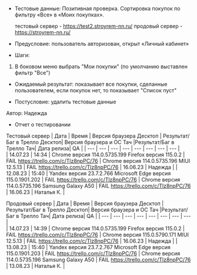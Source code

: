* Тестовые данные: Позитивная проверка. Сортировка покупок по фильтру «Все» в «Моих покупках».

	тестовый сервер - https://test2.stroyrem-nn.ru/   продовый сервер - https://stroyrem-nn.ru/

* Предусловие: пользователь авторизован, открыт «Личный кабинет»

* Шаги:
1.	В боковом меню выбрать "Мои покупки" (по умолчанию выставлен фильтр "Все")

* Ожидаемый результат: показывает все покупки, сделанные пользователем, если покупок нет, то показывает "Список пуст"

* Постусловие: удалить тестовые данные

Автор: Надежда

* Отчет о тестировании
  
Тестовый сервер
| Дата | Время | Версия браузера Десктоп | Результат/Баг в Трелло Десктоп|  Версия браузера и ОС Тач |Результат/Баг в Трелло Тач| Дата релиза| QA  |
| --- | --- | --- | --- |  --- | --- | --- | --- |   
| 14.07.23 | 14:34 | Chrome версия 114.0.5735.199 Firefox версия 115.0.2 | FAIL https://trello.com/c/Tlz8npPC/76 | Chrome версия 114.0.5735.196 MIUI 12.5.13 | FAIL https://trello.com/c/Tlz8npPC/76 | 16.06.23 | Надежда |
| 12.08.23 | 15:40 | Yandex версия 23.7.2.766  Microsoft Edge версия 115.0.1901.202 | FAIL https://trello.com/c/Tlz8npPC/76 | Chrome версия 114.0.5735.196 Samsung Galaxy A50 | FAIL https://trello.com/c/Tlz8npPC/76 | 16.06.23 | Наталья К. |   

Продовый сервер
| Дата | Время | Версия браузера Десктоп | Результат/Баг в Трелло Десктоп|  Версия браузера и ОС Тач |Результат/Баг в Трелло Тач| Дата релиза| QA |
| --- | --- | --- | --- |  --- | --- | --- | --- |   
| 14.07.23 | 14:39 | Chrome версия 114.0.5735.199 Firefox версия 115.0.2 | FAIL https://trello.com/c/Tlz8npPC/76 | Chrome версия 115.0.5790.171 MIUI 12.5.13 | FAIL https://trello.com/c/Tlz8npPC/76 | 16.06.23 | Надежда |
| 13.08.23 | 15:40 | Yandex версия 23.7.2.767  Microsoft Edge версия 115.0.1901.203 | FAIL https://trello.com/c/Tlz8npPC/76 | Chrome версия 114.0.5735.196 Samsung Galaxy A50 | FAIL https://trello.com/c/Tlz8npPC/76 | 13.08.23 | Наталья К. |  
